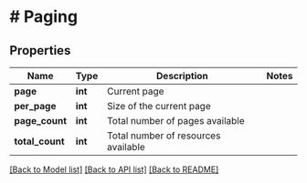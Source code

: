 # # Paging

## Properties

Name | Type | Description | Notes
------------ | ------------- | ------------- | -------------
**page** | **int** | Current page |
**per_page** | **int** | Size of the current page |
**page_count** | **int** | Total number of pages available |
**total_count** | **int** | Total number of resources available |

[[Back to Model list]](../../README.md#models) [[Back to API list]](../../README.md#endpoints) [[Back to README]](../../README.md)
